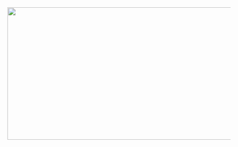 <div align="center">
<img height="300" width="700"  src="https://gifs.eco.br/wp-content/uploads/2021/10/imagens-e-gifs-de-dragon-ball-z-1.gif"  target="_blank" width="120" align="center" target="_blank">
</div>